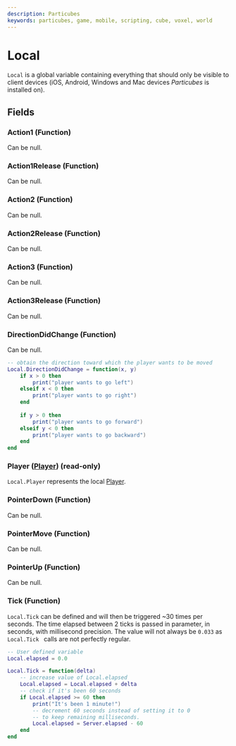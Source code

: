 ```yaml
---
description: Particubes
keywords: particubes, game, mobile, scripting, cube, voxel, world
---
```


# Local

`Local` is a global variable containing everything that should only be visible to client devices (iOS, Android, Windows and Mac devices *Particubes* is installed on).

## Fields

### Action1 (Function)

Can be null.

### Action1Release (Function)

Can be null.

### Action2 (Function)

Can be null.

### Action2Release (Function)

Can be null.

### Action3 (Function)

Can be null.

### Action3Release (Function)

Can be null.

### DirectionDidChange (Function)

Can be null.

```lua
-- obtain the direction toward which the player wants to be moved
Local.DirectionDidChange = function(x, y)
	if x > 0 then
		print("player wants to go left")
	elseif x < 0 then
		print("player wants to go right")
	end
	
	if y > 0 then
		print("player wants to go forward")
	elseif y < 0 then
		print("player wants to go backward")
	end
end
```

### Player ([Player](/reference/Player)) (read-only)

`Local.Player` represents the local [Player](/reference/Player).

### PointerDown (Function)

Can be null.

### PointerMove (Function)

Can be null.

### PointerUp (Function)

Can be null.

### Tick (Function)

`Local.Tick` can be defined and will then be triggered ~30 times per seconds. The time elapsed between 2 ticks is passed in parameter, in seconds, with millisecond precision. The value will not always be `0.033` as `Local.Tick ` calls are not perfectly regular.

```lua
-- User defined variable
Local.elapsed = 0.0

Local.Tick = function(delta)
	-- increase value of Local.elapsed
	Local.elapsed = Local.elapsed + delta
	-- check if it's been 60 seconds
	if Local.elapsed >= 60 then
		print("It's been 1 minute!")
		-- decrement 60 seconds instead of setting it to 0
		-- to keep remaining milliseconds.
		Local.elapsed = Server.elapsed - 60
	end
end
```